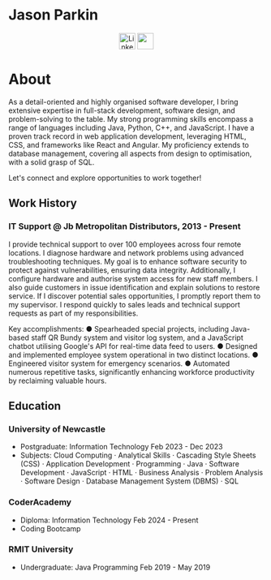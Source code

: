  # Jason Parkin

<!-- Social icons section -->
<p align="center">
  <a href="https://www.linkedin.com/in/jay-parkin/"><img width="32px" alt="LinkedIn" title="LinkedIn" src="https://i.imgur.com/OQUXwNp"/></a>
  <a href="https://discordapp.com/users/251163577711460353" alt="Discord" title="Discord Profile"><img width="32px" src="https://imgur.com/qV4QgUN"/></a>
</p>

# About

As a detail-oriented and highly organised software developer, I bring
extensive expertise in full-stack development, software design, and problem-solving
to the table. My strong programming skills encompass a range of
languages including Java, Python, C++, and JavaScript.
I have a proven track record in web application development, leveraging
HTML, CSS, and frameworks like React and Angular. My proficiency extends to
database management, covering all aspects from design to optimisation, with
a solid grasp of SQL.

Let's connect and explore opportunities to work together!


## Work History

### IT Support @ Jb Metropolitan Distributors, 2013 - Present

I provide technical support to over 100 employees across four remote
locations. I diagnose hardware and network problems using advanced
troubleshooting techniques. My goal is to enhance software security to
protect against vulnerabilities, ensuring data integrity. Additionally, I
configure hardware and authorise system access for new staff members. I also
guide customers in issue identification and explain solutions to restore
service. If I discover potential sales opportunities, I promptly report them
to my supervisor. I respond quickly to sales leads and technical support
requests as part of my responsibilities.

Key accomplishments:
● Spearheaded special projects, including Java-based staff QR Bundy
system and visitor log system, and a JavaScript chatbot utilising Google's
API for real-time data feed to users.
● Designed and implemented employee system operational in two
distinct locations.
● Engineered visitor system for emergency scenarios.
● Automated numerous repetitive tasks, significantly enhancing
workforce productivity by reclaiming valuable hours.


## Education

### University of Newcastle
- Postgraduate: Information Technology Feb 2023 - Dec 2023
- Subjects: Cloud Computing · Analytical Skills · Cascading Style Sheets (CSS) · Application Development · Programming · Java · Software Development · JavaScript · HTML · Business Analysis · Problem Analysis · Software Design · Database Management System (DBMS) · SQL

### CoderAcademy
- Diploma: Information Technology Feb 2024 - Present
- Coding Bootcamp

### RMIT University
- Undergraduate: Java Programming Feb 2019 - May 2019
